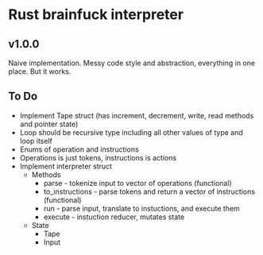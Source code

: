 # Rust brainfuck interpreter

## v1.0.0

Naive implementation. Messy code style and abstraction, everything in one place. But it works.

## To Do
- Implement Tape struct (has increment, decrement, write, read methods and pointer state)
- Loop should be recursive type including all other values of type and loop itself
- Enums of operation and instructions
- Operations is just tokens, instructions is actions
- Implement interpreter struct
  - Methods
    - parse - tokenize input to vector of operations (functional)
    - to_instructions - parse tokens and return a vector of instructions (functional)
    - run - parse input, translate to instuctions, and execute them
    - execute - instuction reducer, mutates state
  - State
    - Tape 
    - Input